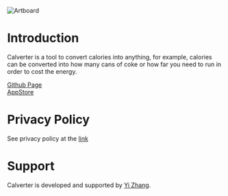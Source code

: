 ![Artboard](https://user-images.githubusercontent.com/28642840/76949972-51d7a100-6944-11ea-9da9-e04d51f14335.png)
# Introduction
Calverter is a tool to convert calories into anything, for example, calories can be converted into how many cans of coke or how far you need to run in order to cost the energy.

[Github Page](https://z1joey.github.io/Calverter/)<br />
[AppStore](https://itunes.apple.com/app/id1502059027)

# Privacy Policy
See privacy policy at the [link](https://calverter.flycricket.io/privacy.html)

# Support
Calverter is developed and supported by [Yi Zhang](z1joey@iCloud.com).
